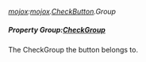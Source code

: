 _[mojox](../../modules/mojox/mojox-module.md):[mojox](../../modules/mojox/mojox-module.md).[CheckButton](../../modules/mojox/mojox-checkbutton.md).Group_
##### Property Group:[CheckGroup](../../modules/mojox/mojox-checkgroup.md)
The CheckGroup the button belongs to.

